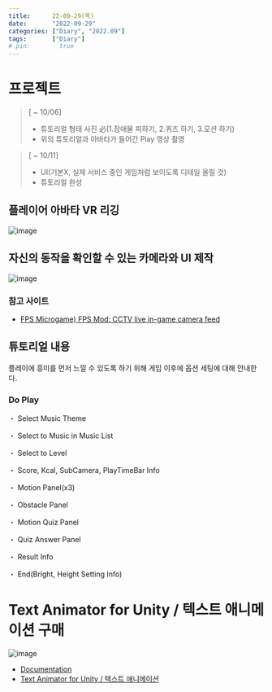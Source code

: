 ```yaml
---
title:      22-09-29(목)
date:       "2022-09-29"
categories: ["Diary", "2022.09"]
tags:       ["Diary"]
# pin:        true
---
```


# 프로젝트
> [ ~ 10/06]
> - 튜토리얼 형태 사진 必(1.장애물 피하기, 2.퀴즈 하기, 3.모션 하기)
> - 위의 튜토리얼과 아바타가 들어간 Play 영상 촬영

> [ ~ 10/11]
> - UI(기본X, 실제 서비스 중인 게임처럼 보이도록 디테일 올릴 것)
> - 튜토리얼 완성

## 플레이어 아바타 VR 리깅
![image](https://user-images.githubusercontent.com/85896566/192931346-d18f6fff-3018-4f55-af8b-89d3c32bf92d.png)

## 자신의 동작을 확인할 수 있는 카메라와 UI 제작
![image](https://user-images.githubusercontent.com/85896566/192947288-c8267963-7ce4-472b-aea2-686b6a925049.png)

### 참고 사이트
- [FPS Microgame) FPS Mod: CCTV live in-game camera feed](https://arainablog.tistory.com/88)

## 튜토리얼 내용
플레이에 흥미를 먼저 느낄 수 있도록 하기 위해 게임 이후에 옵션 세팅에 대해 안내한다.
### Do Play
・ Select Music Theme

・ Select to Music in Music List

・ Select to Level

・ Score, Kcal, SubCamera, PlayTimeBar Info

・ Motion Panel(x3)

・ Obstacle Panel

・ Motion Quiz Panel

・ Quiz Answer Panel

・ Result Info

・ End(Bright, Height Setting Info)

# Text Animator for Unity / 텍스트 애니메이션 구매
![image](https://user-images.githubusercontent.com/85896566/192980638-d07265aa-e4f1-4b09-a143-d1f0645152a1.png)

- [Documentation](https://www.febucci.com/text-animator-unity/docs/)
- [Text Animator for Unity / 텍스트 애니메이션](https://mentum.tistory.com/614)